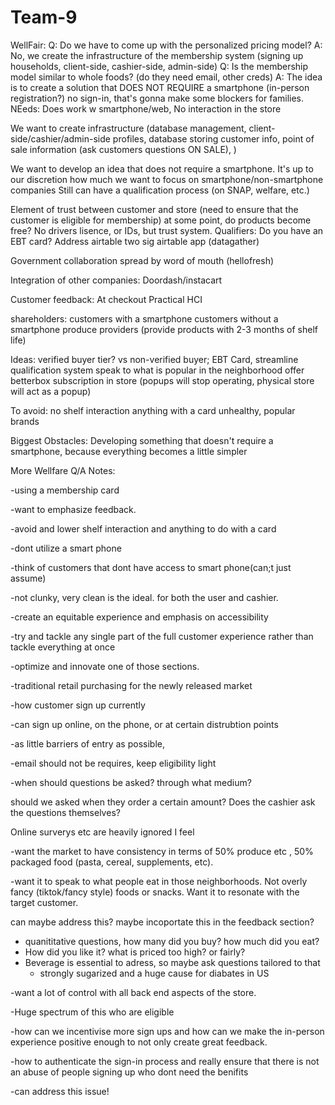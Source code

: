 # Team-9

WellFair:
Q: Do we have to come up with the personalized pricing model?
A: No, we create the infrastructure of the membership system (signing up households, client-side, cashier-side, admin-side)
Q: Is the membership model similar to whole foods? (do they need email, other creds)
A: The idea is to create a solution that DOES NOT REQUIRE a smartphone (in-person registration?) no sign-in,
that's gonna make some blockers for families. NEeds: Does work w smartphone/web, No interaction in the store

We want to create infrastructure (database management, client-side/cashier/admin-side profiles, database storing 
customer info, point of sale information (ask customers questions ON SALE), )

We want to develop an idea that does not require a smartphone. It's up to our discretion how much we want to focus on
smartphone/non-smartphone companies
Still can have a qualification process (on SNAP, welfare, etc.)

Element of trust between customer and store (need to ensure that the customer is eligible for membership)
at some point, do products become free?
No drivers lisence, or IDs, but trust system. 
Qualifiers:
Do you have an EBT card?
Address
airtable
two sig airtable app (datagather)

Government collaboration
spread by word of mouth
(hellofresh)

Integration of other companies:
Doordash/instacart

Customer feedback:
At checkout
Practical HCI 

shareholders:
customers with a smartphone
customers without a smartphone
produce providers (provide products with 2-3 months of shelf life)

Ideas:
verified buyer tier? vs non-verified buyer;
EBT Card, 
streamline qualification system
speak to what is popular in the neighborhood
offer betterbox subscription in store (popups will stop operating, physical store will act as a popup)

To avoid:
no shelf interaction
anything with a card
unhealthy, popular brands

Biggest Obstacles:
Developing something that doesn't require a smartphone, because everything becomes a little simpler

More Wellfare Q/A Notes:

-using a membership card

-want to emphasize feedback.

-avoid and lower shelf interaction and anything to do with a card

-dont utilize a smart phone 

-think of customers that dont have access to smart phone(can;t just assume)

-not clunky, very clean is the ideal. for both the user and cashier.

-create an equitable experience and emphasis on accessibility

-try and tackle any single part of the full customer experience rather than tackle everything at once

-optimize and innovate one of those sections.

-traditional retail purchasing for the newly released market

-how customer sign up currently

-can sign up online, on the phone, or at certain distrubtion points

-as little barriers of entry as possible, 

-email should not be requires, keep eligibility light

-when should questions be asked? through what medium? 

should we asked when they order a certain amount? Does the cashier ask the questions themselves? 

Online surverys etc are heavily ignored I feel

-want the market to have consistency in terms of 50% produce etc , 50% packaged food (pasta, cereal, supplements, etc).

-want it to speak to what people eat in those neighborhoods. Not overly fancy (tiktok/fancy style) foods or snacks. Want it to resonate with the target customer.

can maybe address this? maybe incoportate this in the feedback section? 

- quanititative questions, how many did you buy? how much did you eat?
- How did you like it? what is priced too high? or fairly?
- Beverage is essential to adress, so maybe ask questions tailored to that
    - strongly sugarized and a huge cause for diabates in US

-want a lot of control with all back end aspects of the store.

-Huge spectrum of this who are eligible

-how can we incentivise more sign ups and how can we make the in-person experience positive enough to not only create great feedback.

-how to authenticate the sign-in process and really ensure that there is not an abuse of people signing up who dont need the benifits

-can address this issue!
